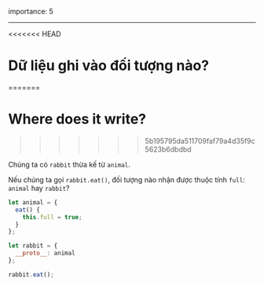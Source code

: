 importance: 5

---

<<<<<<< HEAD
# Dữ liệu ghi vào đối tượng nào?
=======
# Where does it write?
>>>>>>> 5b195795da511709faf79a4d35f9c5623b6dbdbd

Chúng ta có `rabbit` thừa kế từ `animal`.

Nếu chúng ta gọi `rabbit.eat()`, đối tượng nào nhận được thuộc tính `full`: `animal` hay `rabbit`? 

```js
let animal = {
  eat() {
    this.full = true;
  }
};

let rabbit = {
  __proto__: animal
};

rabbit.eat();
```
